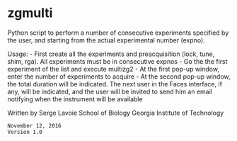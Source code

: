 # zgmulti
Python script to perform a number of consecutive experiments specified by the user, and starting from the actual experimental number (expno).
 
Usage: 
	- First create all the experiments and preacquisition (lock, tune, shim, rga). All experiments must be in consecutive expnos
	- Go the the first experiment of the list and execute multizg2
	- At the first pop-up window, enter the number of experiments to acquire
	- At the second pop-up window, the total duration will be indicated. The next user in the Faces interface, if any, will be indicated, and the user will be invited to send him an email notifying when the instrument will be available

Written by Serge Lavoie
	School of Biology
	Georgia Institute of Technology

	November 12, 2016
	Version 1.0
